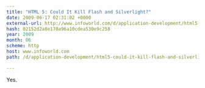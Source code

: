 ```yaml
---
title: "HTML 5: Could It Kill Flash and Silverlight?"
date: 2009-06-17 02:31:02 +0000
external-url: http://www.infoworld.com/d/application-development/html5-could-it-kill-flash-and-silverlight-291
hash: 02152d2a8e170a96a10cdea530e9c258
year: 2009
month: 06
scheme: http
host: www.infoworld.com
path: /d/application-development/html5-could-it-kill-flash-and-silverlight-291

---
```


Yes.

<blockquote>

</blockquote>


